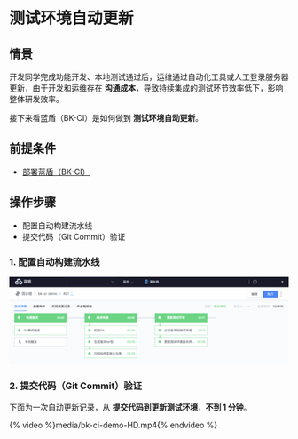 # 测试环境自动更新

## 情景
开发同学完成功能开发、本地测试通过后，运维通过自动化工具或人工登录服务器更新，由于开发和运维存在 **沟通成本**，导致持续集成的测试环节效率低下，影响整体研发效率。

接下来看蓝盾（BK-CI）是如何做到 **测试环境自动更新**。

## 前提条件

- [部署蓝盾（BK-CI）](https://github.com/Tencent/bk-ci)

## 操作步骤
- 配置自动构建流水线
- 提交代码（Git Commit）验证

### 1. 配置自动构建流水线

![bk-ci-demo](./media/bk-ci-demo.png)

### 2. 提交代码（Git Commit）验证

下面为一次自动更新记录，从 **提交代码到更新测试环境**，**不到 1 分钟**。

{% video %}media/bk-ci-demo-HD.mp4{% endvideo %}
